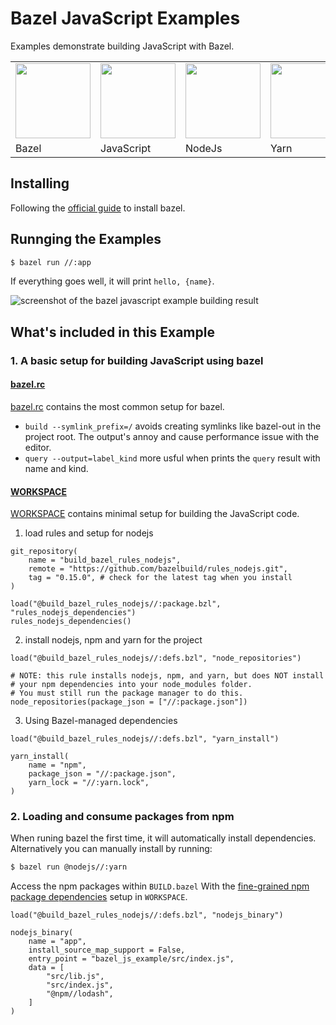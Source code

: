 # Bazel JavaScript Examples

Examples demonstrate building JavaScript with Bazel.

<table>
    <tr>
        <td><img src="https://bazel.build/images/bazel-icon.svg" height="120"/></td>
        <td><img src="https://upload.wikimedia.org/wikipedia/commons/6/6a/JavaScript-logo.png" height="120"/></td>
        <td><img src="https://nodejs.org/static/images/logo.svg" height="120"/></td>
        <td><img src="https://yarnpkg.com/assets/feature-speed.png" height="120"/></td>
    </tr>
    <tr>
        <td>Bazel</td>
        <td>JavaScript</td>
        <td>NodeJs</td>
        <td>Yarn</td>
    </tr>
</table>


## Installing

Following the [official guide](https://docs.bazel.build/versions/master/install.html) to install bazel.


## Runnging the Examples

```bash
$ bazel run //:app
```

If everything goes well, it will print `hello, {name}`.

![screenshot of the bazel javascript example building result](bazel_javascript_example.png)


## What's included in this Example

### 1. A basic setup for building JavaScript using bazel

#### [bazel.rc](./tools/bazel.rc)

[bazel.rc](./tools/bazel.rc) contains the most common setup for bazel.
- `build --symlink_prefix=/` avoids creating symlinks like bazel-out in the project root. The output's annoy and cause performance issue with the editor.
- `query --output=label_kind` more usful when prints the `query` result with name and kind.


#### [WORKSPACE](./WORKSPACE)

[WORKSPACE](./WORKSPACE) contains minimal setup for building the JavaScript code.

1. load rules and setup for nodejs

```bazel
git_repository(
    name = "build_bazel_rules_nodejs",
    remote = "https://github.com/bazelbuild/rules_nodejs.git",
    tag = "0.15.0", # check for the latest tag when you install
)

load("@build_bazel_rules_nodejs//:package.bzl", "rules_nodejs_dependencies")
rules_nodejs_dependencies()
```

2. install nodejs, npm and yarn for the project

```bazel
load("@build_bazel_rules_nodejs//:defs.bzl", "node_repositories")

# NOTE: this rule installs nodejs, npm, and yarn, but does NOT install
# your npm dependencies into your node_modules folder.
# You must still run the package manager to do this.
node_repositories(package_json = ["//:package.json"])
```

3. Using Bazel-managed dependencies

```bazel
load("@build_bazel_rules_nodejs//:defs.bzl", "yarn_install")

yarn_install(
    name = "npm",
    package_json = "//:package.json",
    yarn_lock = "//:yarn.lock",
)
```


### 2. Loading and consume packages from npm

When runing bazel the first time, it will automatically install dependencies. Alternatively you can manually install by running:

```bash
$ bazel run @nodejs//:yarn
```

Access the npm packages within `BUILD.bazel` With the [fine-grained npm package dependencies](https://github.com/bazelbuild/rules_nodejs#fine-grained-npm-package-dependencies) setup in `WORKSPACE`.

```bazel
load("@build_bazel_rules_nodejs//:defs.bzl", "nodejs_binary")

nodejs_binary(
    name = "app",
    install_source_map_support = False,
    entry_point = "bazel_js_example/src/index.js",
    data = [
        "src/lib.js",
        "src/index.js",
        "@npm//lodash",
    ]
)
```


